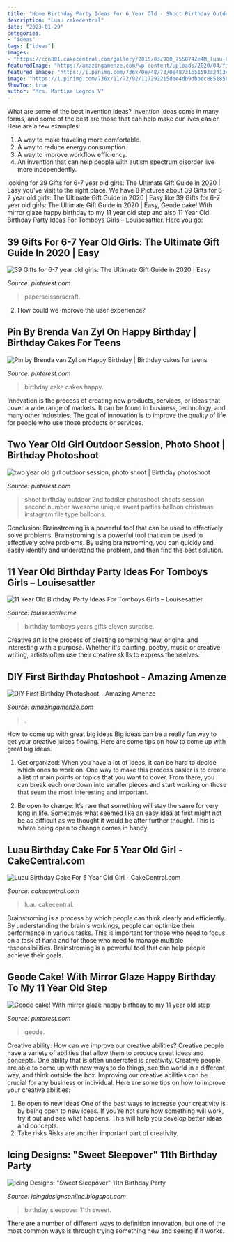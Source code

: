 ```yaml
---
title: "Home Birthday Party Ideas For 6 Year Old - Shoot Birthday Outdoor 2nd Toddler Photoshoot Shoots Session Second Number Awesome Unique Sweet Parties Balloon Christmas Instagram File Type Balloons"
description: "Luau cakecentral"
date: "2023-01-29"
categories:
- "ideas"
tags: ["ideas"]
images:
- "https://cdn001.cakecentral.com/gallery/2015/03/900_755874Ze4M_luau-birthday-cake-for-5-year-old-girl.jpg"
featuredImage: "https://amazingamenze.com/wp-content/uploads/2020/04/first-birthday-photoshoot-300x400.jpg"
featured_image: "https://i.pinimg.com/736x/0e/48/73/0e48731b51593a2413cc077c0cedcc63.jpg"
image: "https://i.pinimg.com/736x/11/72/92/117292215dee4db9dbbec885185b15e5.jpg"
ShowToc: true
author: "Mrs. Martina Legros V"
---
```



What are some of the best invention ideas?
Invention ideas come in many forms, and some of the best are those that can help make our lives easier. Here are a few examples: 
1. A way to make traveling more comfortable. 
2. A way to reduce energy consumption. 
3. A way to improve workflow efficiency. 
4. An invention that can help people with autism spectrum disorder live more independently.

	

		
looking for 39 Gifts for 6-7 year old girls: The Ultimate Gift Guide in 2020 | Easy you've visit to the right place. We have 8 Pictures about 39 Gifts for 6-7 year old girls: The Ultimate Gift Guide in 2020 | Easy like 39 Gifts for 6-7 year old girls: The Ultimate Gift Guide in 2020 | Easy, Geode cake! With mirror glaze happy birthday to my 11 year old step and also 11 Year Old Birthday Party Ideas For Tomboys Girls – Louisesattler. Here you go:
		
    
## 39 Gifts For 6-7 Year Old Girls: The Ultimate Gift Guide In 2020 | Easy

<img loading=lazy src="https://i.pinimg.com/736x/11/72/92/117292215dee4db9dbbec885185b15e5.jpg" onerror="this.onerror=null;this.src='https://tse4.mm.bing.net/th?id=OIP.1aAIQBCKNUa0LWRj1OkVxAHaLH&amp;pid=15.1';" alt="39 Gifts for 6-7 year old girls: The Ultimate Gift Guide in 2020 | Easy">

_Source: pinterest.com_

>paperscissorscraft. 

	

2. How could we improve the user experience?

    
## Pin By Brenda Van Zyl On Happy Birthday | Birthday Cakes For Teens

<img loading=lazy src="https://i.pinimg.com/736x/18/6e/b4/186eb426791eb226877ee8881d75a8fe--birthday-cakes-for-girls-happy-birthday.jpg" onerror="this.onerror=null;this.src='https://tse1.mm.bing.net/th?id=OIP.b27WP054Wp5vng4l73XfnwHaJ6&amp;pid=15.1';" alt="Pin by Brenda van Zyl on Happy Birthday | Birthday cakes for teens">

_Source: pinterest.com_

>birthday cake cakes happy. 

	

Innovation is the process of creating new products, services, or ideas that cover a wide range of markets. It can be found in business, technology, and many other industries. The goal of innovation is to improve the quality of life for people who use those products or services.

    
## Two Year Old Girl Outdoor Session, Photo Shoot | Birthday Photoshoot

<img loading=lazy src="https://i.pinimg.com/736x/ed/39/ea/ed39eaf7735a4264a9eacb968946b4cb--christmas-photo-shoot-christmas-photography.jpg" onerror="this.onerror=null;this.src='https://tse3.mm.bing.net/th?id=OIP.JZsZn6islUgo9OOqqxkGuQHaLH&amp;pid=15.1';" alt="two year old girl outdoor session, photo shoot | Birthday photoshoot">

_Source: pinterest.com_

>shoot birthday outdoor 2nd toddler photoshoot shoots session second number awesome unique sweet parties balloon christmas instagram file type balloons. 

	

Conclusion: Brainstroming is a powerful tool that can be used to effectively solve problems.
Brainstroming is a powerful tool that can be used to effectively solve problems. By using brainstroming, you can quickly and easily identify and understand the problem, and then find the best solution.

    
## 11 Year Old Birthday Party Ideas For Tomboys Girls – Louisesattler

<img loading=lazy src="http://louisesattler.me/wp-content/uploads/2019/10/11-year-old-birthday-party-ideas-for-girls-of-par.jpg" onerror="this.onerror=null;this.src='https://tse2.mm.bing.net/th?id=OIP.7eqruPxKbUMsSKISsiaKZgHaJ6&amp;pid=15.1';" alt="11 Year Old Birthday Party Ideas For Tomboys Girls – Louisesattler">

_Source: louisesattler.me_

>birthday tomboys years gifts eleven surprise. 

	

Creative art is the process of creating something new, original and interesting with a purpose. Whether it's painting, poetry, music or creative writing, artists often use their creative skills to express themselves.

    
## DIY First Birthday Photoshoot - Amazing Amenze

<img loading=lazy src="https://amazingamenze.com/wp-content/uploads/2020/04/first-birthday-photoshoot-300x400.jpg" onerror="this.onerror=null;this.src='https://tse1.mm.bing.net/th?id=OIP.dVmAyO6qQ_1eiQRG7qM8wwAAAA&amp;pid=15.1';" alt="DIY First Birthday Photoshoot - Amazing Amenze">

_Source: amazingamenze.com_

>. 

	

How to come up with great big ideas
Big ideas can be a really fun way to get your creative juices flowing. Here are some tips on how to come up with great big ideas. 
1. Get organized: When you have a lot of ideas, it can be hard to decide which ones to work on. One way to make this process easier is to create a list of main points or topics that you want to cover. From there, you can break each one down into smaller pieces and start working on those that seem the most interesting and important. 

2. Be open to change: It’s rare that something will stay the same for very long in life. Sometimes what seemed like an easy idea at first might not be as difficult as we thought it would be after further thought. This is where being open to change comes in handy.

    
## Luau Birthday Cake For 5 Year Old Girl - CakeCentral.com

<img loading=lazy src="https://cdn001.cakecentral.com/gallery/2015/03/900_755874Ze4M_luau-birthday-cake-for-5-year-old-girl.jpg" onerror="this.onerror=null;this.src='https://tse2.mm.bing.net/th?id=OIP.aBL9P1tdc0TDhn_xiZMq9wHaLE&amp;pid=15.1';" alt="Luau Birthday Cake For 5 Year Old Girl - CakeCentral.com">

_Source: cakecentral.com_

>luau cakecentral. 

	

Brainstroming is a process by which people can think clearly and efficiently. By understanding the brain's workings, people can optimize their performance in various tasks. This is important for those who need to focus on a task at hand and for those who need to manage multiple responsibilities. Brainstroming is a powerful tool that can help people achieve their goals.

    
## Geode Cake! With Mirror Glaze Happy Birthday To My 11 Year Old Step

<img loading=lazy src="https://i.pinimg.com/736x/0e/48/73/0e48731b51593a2413cc077c0cedcc63.jpg" onerror="this.onerror=null;this.src='https://tse4.mm.bing.net/th?id=OIP.r8iEBzvfY0tB9nRuzkgEGgHaJ3&amp;pid=15.1';" alt="Geode cake! With mirror glaze happy birthday to my 11 year old step">

_Source: pinterest.com_

>geode. 

	

Creative ability: How can we improve our creative abilities?
Creative people have a variety of abilities that allow them to produce great ideas and concepts. One ability that is often underrated is creativity. Creative people are able to come up with new ways to do things, see the world in a different way, and think outside the box. Improving our creative abilities can be crucial for any business or individual. Here are some tips on how to improve your creative abilities: 
1. Be open to new ideas
One of the best ways to increase your creativity is by being open to new ideas. If you’re not sure how something will work, try it out and see what happens. This will help you develop better ideas and concepts. 
2. Take risks
Risks are another important part of creativity.

    
## Icing Designs: &quot;Sweet Sleepover&quot; 11th Birthday Party

<img loading=lazy src="http://3.bp.blogspot.com/-spxv68_Fc6k/T2KCF9bjZKI/AAAAAAAAIKM/azMbSdCl6fE/s1600/bellas%2Bparty%2B017%2Bcopy.jpg" onerror="this.onerror=null;this.src='https://tse4.mm.bing.net/th?id=OIP.j2OSqYUbsMP4H8So20VFTQHaLG&amp;pid=15.1';" alt="Icing Designs: &quot;Sweet Sleepover&quot; 11th Birthday Party">

_Source: icingdesignsonline.blogspot.com_

>birthday sleepover 11th sweet. 

	

There are a number of different ways to definition innovation, but one of the most common ways is through trying something new and seeing if it works.

